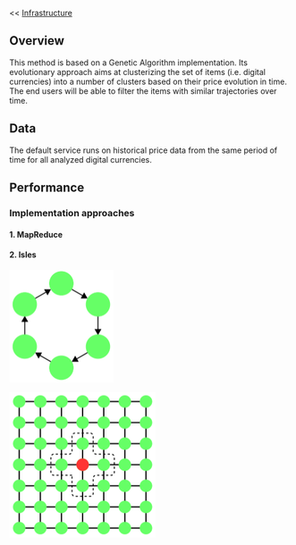 << [Infrastructure](../../infrastructure/)


## Overview

This method is based on a Genetic Algorithm implementation. Its evolutionary approach aims at
clusterizing the set of items (i.e. digital currencies) into a number of clusters based on their price evolution in time. The end users will be able to filter the items with similar trajectories over time.

## Data

The default service runs on historical price data from the same period of time for all analyzed digital currencies.

## Performance

### Implementation approaches

#### 1. MapReduce

#### 2. Isles

![isles](images/isles-orientedGraph.png)

![isles](images/isles-cellularTopology.png)
